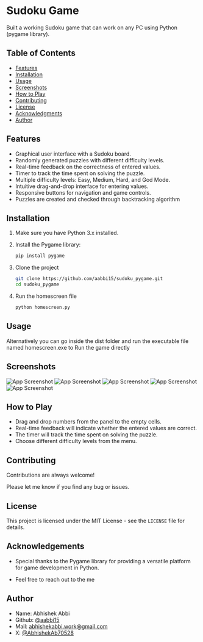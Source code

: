 
# Sudoku Game

Built a working Sudoku game that can work on any PC using Python (pygame library).


## Table of Contents

- [Features](#features)
- [Installation](#installation)
- [Usage](#usage)
- [Screenshots](#screenshots)
- [How to Play](#howtoplay)
- [Contributing](#contributing)
- [License](#license)
- [Acknowledgments](#acknowledgments)
- [Author](#author)
## Features



- Graphical user interface with a Sudoku board.
- Randomly generated puzzles with different difficulty levels.
- Real-time feedback on the correctness of entered values.
- Timer to track the time spent on solving the puzzle.
- Multiple difficulty levels: Easy, Medium, Hard, and God Mode.
- Intuitive drag-and-drop interface for entering values.
- Responsive buttons for navigation and game controls.
- Puzzles are created and checked through backtracking algorithm

## Installation

1. Make sure you have Python 3.x installed.
2. Install the Pygame library:

   ```bash
   pip install pygame

3. Clone the project

    ```bash
    git clone https://github.com/aabbi15/sudoku_pygame.git
    cd sudoku_pygame

4. Run the homescreen file

    ```bash
    python homescreen.py
## Usage

Alternatively you can go inside the dist folder and run the executable file named homescreen.exe to Run the game directly


## Screenshots

![App Screenshot](screenshots/1.png)
![App Screenshot](screenshots/2.png)
![App Screenshot](screenshots/3.png)
![App Screenshot](screenshots/4.png)
![App Screenshot](screenshots/5.png)


## How to Play

- Drag and drop numbers from the panel to the empty cells.
- Real-time feedback will indicate whether the entered values are correct.
- The timer will track the time spent on solving the puzzle.
- Choose different difficulty levels from the menu.
  
## Contributing

Contributions are always welcome!

Please let me know if you find any bug or issues.


## License

This project is licensed under the MIT License - see the `LICENSE` file for details.



## Acknowledgements

- Special thanks to the Pygame library for providing a versatile platform for game development in Python.

- Feel free to reach out to the me



## Author

- Name: Abhishek Abbi
- Github: [@aabbi15](https://www.github.com/aabbi15)
- Mail: abhishekabbi.work@gmail.com
- X: [@AbhishekAb70528](https://twitter.com/AbhishekAb70528)


